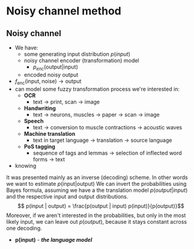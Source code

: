 # Noisy channel method
## Noisy channel
- We have:
	-  some generating input distribution $p(input)$
	-  noisy channel encoder (transformation) model
		- $p_{enc}(\text{output}| \text{input})$
	-  encoded noisy output
- $f_{\text{enc}}(\text{input}, \text{noise}) \rightarrow \text{output}$
- can model some fuzzy transformation process we're interested in:
	- **OCR**
		- text -> print, scan -> image
	- **Handwriting**
		- text -> neurons, muscles -> paper -> scan -> image
	- **Speech**
		- text -> conversion to muscle contractions -> acoustic waves
	- **Machine translation**
		- text in target language -> translation -> source language
	- **PoS tagging**
		- sequence of tags and lemmas -> selection of inflected word forms -> text
- knowing 


It was presented mainly as an inverse (decoding) scheme.
In other words we want to estimate $p(\text{input} | \text{output})$
We can invert the probabilities using Bayes formula, assuming we have a the translation model $p(output|input)$ and the respective input and output distributions.
$$ p(input | output) = \frac{p(output | input) p(input)}{p(output)}$$
Moreover, if we aren't interested in the probabilities, but only in the most likely input, we can leave out $p(output)$, because it stays constant across one decoding.

- **p(input)** - ***the language model***

